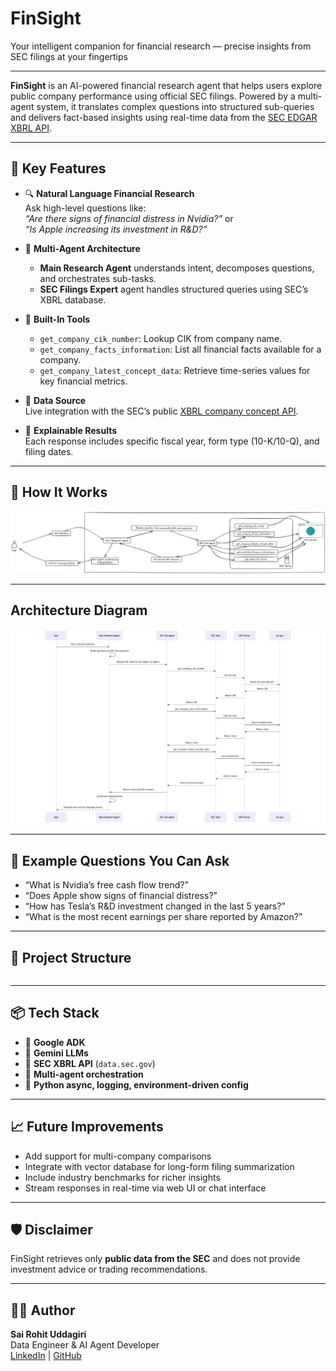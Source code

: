 # FinSight
Your intelligent companion for financial research — precise insights from SEC filings at your fingertips

---

**FinSight** is an AI-powered financial research agent that helps users explore public company performance using official SEC filings. Powered by a multi-agent system, it translates complex questions into structured sub-queries and delivers fact-based insights using real-time data from the [SEC EDGAR XBRL API](https://www.sec.gov/edgar/sec-api-documentation).

---

## 🚀 Key Features

- 🔍 **Natural Language Financial Research**  
  Ask high-level questions like:  
  _“Are there signs of financial distress in Nvidia?”_ or  
  _“Is Apple increasing its investment in R&D?”_

- 🧠 **Multi-Agent Architecture**  
  - **Main Research Agent** understands intent, decomposes questions, and orchestrates sub-tasks.
  - **SEC Filings Expert** agent handles structured queries using SEC’s XBRL database.

- 🧰 **Built-In Tools**
  - `get_company_cik_number`: Lookup CIK from company name.
  - `get_company_facts_information`: List all financial facts available for a company.
  - `get_company_latest_concept_data`: Retrieve time-series values for key financial metrics.

- 🔗 **Data Source**  
  Live integration with the SEC’s public [XBRL company concept API](https://data.sec.gov/api/xbrl/companyconcept/).

- 📖 **Explainable Results**  
  Each response includes specific fiscal year, form type (10-K/10-Q), and filing dates.

---

## 🧠 How It Works

![finsight_image](FinSight_arch.png)

---
## Architecture Diagram

![sequence](finsight_sequence.png)

---

## 💼 Example Questions You Can Ask

- “What is Nvidia’s free cash flow trend?”
- “Does Apple show signs of financial distress?”
- “How has Tesla’s R&D investment changed in the last 5 years?”
- “What is the most recent earnings per share reported by Amazon?”

---

## 📁 Project Structure

```

```

---

## 📦 Tech Stack

- 🧩 **Google ADK**
- 🧠 **Gemini LLMs**
- 📄 **SEC XBRL API** (`data.sec.gov`)
- 🔌 **Multi-agent orchestration**
- 📜 **Python async, logging, environment-driven config**

---

## 📈 Future Improvements

- Add support for multi-company comparisons
- Integrate with vector database for long-form filing summarization
- Include industry benchmarks for richer insights
- Stream responses in real-time via web UI or chat interface

---

## 🛡️ Disclaimer

FinSight retrieves only **public data from the SEC** and does not provide investment advice or trading recommendations.

---

## 🧑‍💻 Author

**Sai Rohit Uddagiri**  
Data Engineer & AI Agent Developer  
[LinkedIn](https://www.linkedin.com/in/sairohituddagiri/) | [GitHub](https://github.com/Rohituddagiri)
